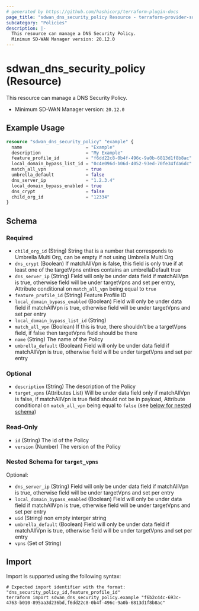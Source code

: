 ```yaml
---
# generated by https://github.com/hashicorp/terraform-plugin-docs
page_title: "sdwan_dns_security_policy Resource - terraform-provider-sdwan"
subcategory: "Policies"
description: |-
  This resource can manage a DNS Security Policy.
  Minimum SD-WAN Manager version: 20.12.0
---
```


# sdwan_dns_security_policy (Resource)

This resource can manage a DNS Security Policy.
  - Minimum SD-WAN Manager version: `20.12.0`

## Example Usage

```terraform
resource "sdwan_dns_security_policy" "example" {
  name                        = "Example"
  description                 = "My Example"
  feature_profile_id          = "f6dd22c8-0b4f-496c-9a0b-6813d1f8b8ac"
  local_domain_bypass_list_id = "0c4e096d-b06d-4052-93ed-70fe34fda6dc"
  match_all_vpn               = true
  umbrella_default            = false
  dns_server_ip               = "1.2.3.4"
  local_domain_bypass_enabled = true
  dns_crypt                   = false
  child_org_id                = "12334"
}
```

<!-- schema generated by tfplugindocs -->
## Schema

### Required

- `child_org_id` (String) String that is a number that corresponds to Umbrella Multi Org, can be empty if not using Umbrella Multi Org
- `dns_crypt` (Boolean) If matchAllVpn is false, this field is only true if at least one of the targetVpns entires contains an umbrellaDefault true
- `dns_server_ip` (String) Field will only be under data field if matchAllVpn is true, otherwise field will be under targetVpns and set per entry, Attribute conditional on `match_all_vpn` being equal to `true`
- `feature_profile_id` (String) Feature Profile ID
- `local_domain_bypass_enabled` (Boolean) Field will only be under data field if matchAllVpn is true, otherwise field will be under targetVpns and set per entry
- `local_domain_bypass_list_id` (String)
- `match_all_vpn` (Boolean) If this is true, there shouldn't be a targetVpns field, if false then targetVpns field should be there
- `name` (String) The name of the Policy
- `umbrella_default` (Boolean) Field will only be under data field if matchAllVpn is true, otherwise field will be under targetVpns and set per entry

### Optional

- `description` (String) The description of the Policy
- `target_vpns` (Attributes List) Will be under data field only if matchAllVpn is false, if matchAllVpn is true field should not be in payload, Attribute conditional on `match_all_vpn` being equal to `false` (see [below for nested schema](#nestedatt--target_vpns))

### Read-Only

- `id` (String) The id of the Policy
- `version` (Number) The version of the Policy

<a id="nestedatt--target_vpns"></a>
### Nested Schema for `target_vpns`

Optional:

- `dns_server_ip` (String) Field will only be under data field if matchAllVpn is true, otherwise field will be under targetVpns and set per entry
- `local_domain_bypass_enabled` (Boolean) Field will only be under data field if matchAllVpn is true, otherwise field will be under targetVpns and set per entry
- `uid` (String) non empty interger string
- `umbrella_default` (Boolean) Field will only be under data field if matchAllVpn is true, otherwise field will be under targetVpns and set per entry
- `vpns` (Set of String)

## Import

Import is supported using the following syntax:

```shell
# Expected import identifier with the format: "dns_security_policy_id,feature_profile_id"
terraform import sdwan_dns_security_policy.example "f6b2c44c-693c-4763-b010-895aa3d236bd,f6dd22c8-0b4f-496c-9a0b-6813d1f8b8ac"
```
